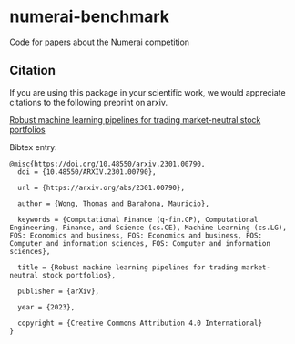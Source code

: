 # numerai-benchmark

Code for papers about the Numerai competition 




## Citation
If you are using this package in your scientific work, we would appreciate citations to the following preprint on arxiv.

[Robust machine learning pipelines for trading market-neutral stock portfolios](https://arxiv.org/abs/2301.00790 )

Bibtex entry:
```
@misc{https://doi.org/10.48550/arxiv.2301.00790,
  doi = {10.48550/ARXIV.2301.00790},
  
  url = {https://arxiv.org/abs/2301.00790},
  
  author = {Wong, Thomas and Barahona, Mauricio},
  
  keywords = {Computational Finance (q-fin.CP), Computational Engineering, Finance, and Science (cs.CE), Machine Learning (cs.LG), FOS: Economics and business, FOS: Economics and business, FOS: Computer and information sciences, FOS: Computer and information sciences},
  
  title = {Robust machine learning pipelines for trading market-neutral stock portfolios},
  
  publisher = {arXiv},
  
  year = {2023},
  
  copyright = {Creative Commons Attribution 4.0 International}
}
```






